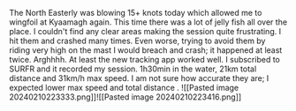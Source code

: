 The North Easterly was blowing 15+ knots today which allowed me to wingfoil at Kyaamagh again. This time there was a lot of jelly fish all over the place. I couldn't find any clear areas making the session quite frustrating. I hit them and crashed many times. Even worse, trying to avoid them by riding very high on the mast I would breach and crash; it  happened at least twice. Arghhhh.
At least the new tracking app worked well. I subscribed to SURFR and it recorded my session. 1h30min in the water, 21km total distance and 31km/h max speed. I am not sure how accurate they are; I expected lower max speed and total distance .
![[Pasted image 20240210223333.png]]![[Pasted image 20240210223416.png]]
